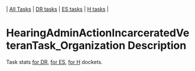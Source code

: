 | [All Tasks](../alltasks.md) | [DR tasks](../docs-DR/tasklist.md) | [ES tasks](../docs-ES/tasklist.md) | [H tasks](../docs-H/tasklist.md) |
# HearingAdminActionIncarceratedVeteranTask_Organization Description

Task stats [for DR](../docs-DR/HearingAdminActionIncarceratedVeteranTask_Organization.md), [for ES](../docs-ES/HearingAdminActionIncarceratedVeteranTask_Organization.md), [for H](../docs-H/HearingAdminActionIncarceratedVeteranTask_Organization.md) dockets.

